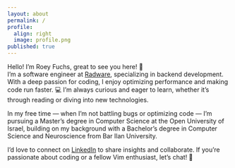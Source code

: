 ```yaml
---
layout: about
permalink: /
profile:
  align: right
  image: profile.png
published: true
---
```

Hello! I’m Roey Fuchs, great to see you here! 👋  
I’m a software engineer at [Radware](https://www.radware.com/), specializing in backend development. With a deep passion for coding, I enjoy optimizing performance and making code run faster. 💻 I’m always curious and eager to learn, whether it’s through reading or diving into new technologies.  


In my free time — when I’m not battling bugs or optimizing code — I’m pursuing a Master’s degree in Computer Science at the Open University of Israel, building on my background with a Bachelor’s degree in Computer Science and Neuroscience from Bar Ilan University.

I’d love to connect on [LinkedIn](https://www.linkedin.com/in/roeyfuchs) to share insights and collaborate. If you’re passionate about coding or a fellow Vim enthusiast, let’s chat! 🖖
